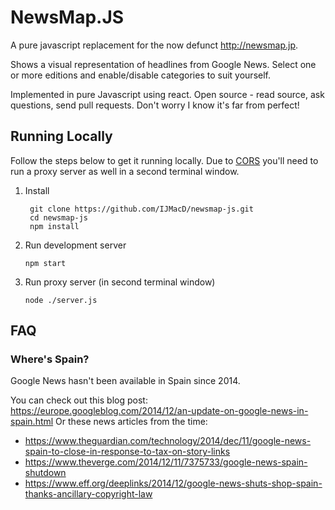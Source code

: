 NewsMap.JS
=========

A pure javascript replacement for the now defunct http://newsmap.jp.

Shows a visual representation of headlines from Google News. Select one or more editions and enable/disable categories to suit yourself.

Implemented in pure Javascript using react. Open source - read source, ask questions, send pull requests. Don't worry I know it's far from perfect!

Running Locally
---------------

Follow the steps below to get it running locally. Due to [CORS](https://developer.mozilla.org/en-US/docs/Web/HTTP/CORS) you'll need to run a proxy server as well in a second terminal window.

1. Install

        git clone https://github.com/IJMacD/newsmap-js.git
        cd newsmap-js
        npm install
        
2. Run development server
   
       npm start
       
3. Run proxy server (in second terminal window)

       node ./server.js

FAQ
---

### Where's Spain?

Google News hasn't been available in Spain since 2014.

You can check out this blog post: https://europe.googleblog.com/2014/12/an-update-on-google-news-in-spain.html
Or these news articles from the time:

* https://www.theguardian.com/technology/2014/dec/11/google-news-spain-to-close-in-response-to-tax-on-story-links
* https://www.theverge.com/2014/12/11/7375733/google-news-spain-shutdown
* https://www.eff.org/deeplinks/2014/12/google-news-shuts-shop-spain-thanks-ancillary-copyright-law
